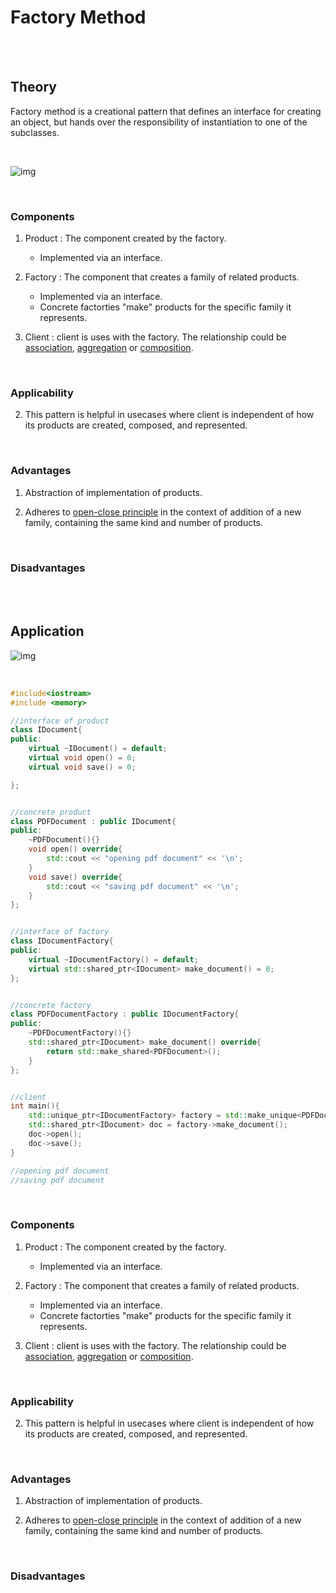 # Factory Method

<br>
<br>

## Theory

Factory method is a creational pattern that defines an interface for creating an object, but hands over the responsibility of instantiation to one of the subclasses.

<br>

![img](./_assets/)

<br>

### Components

1. Product : The component created by the factory.

   - Implemented via an interface.

1. Factory : The component that creates a family of related products.

   - Implemented via an interface.
   - Concrete factorties "make" products for the specific family it represents.

1. Client : client is uses with the factory. The relationship could be [association](../../object-oriented-programming/object-relationships.md#association), [aggregation](../../object-oriented-programming/object-relationships.md#aggregation) or [composition](../../object-oriented-programming/object-relationships.md#composition).

<br>

### Applicability

2. This pattern is helpful in usecases where client is independent of how its products are created, composed, and represented.

<br>

### Advantages

1. Abstraction of implementation of products.

1. Adheres to [open-close principle](../../object-oriented-programming/principles.md#open-close-principle) in the context of addition of a new family, containing the same kind and number of products.

<br>

### Disadvantages

<br>
<br>

## Application

![img](./_assets)

<br>

```cpp
#include<iostream>
#include <memory>

//interface of product
class IDocument{
public:
    virtual ~IDocument() = default;
    virtual void open() = 0;
    virtual void save() = 0;

};


//concrete product
class PDFDocument : public IDocument{
public:
    ~PDFDocument(){}
    void open() override{
        std::cout << "opening pdf document" << '\n';
    }
    void save() override{
        std::cout << "saving pdf document" << '\n';
    }
};


//interface of factory
class IDocumentFactory{
public:
    virtual ~IDocumentFactory() = default;
    virtual std::shared_ptr<IDocument> make_document() = 0;
};


//concrete factory
class PDFDocumentFactory : public IDocumentFactory{
public:
    ~PDFDocumentFactory(){}
    std::shared_ptr<IDocument> make_document() override{
        return std::make_shared<PDFDocument>();
    }
};


//client
int main(){
    std::unique_ptr<IDocumentFactory> factory = std::make_unique<PDFDocumentFactory>();
    std::shared_ptr<IDocument> doc = factory->make_document();
    doc->open();
    doc->save();
}

//opening pdf document
//saving pdf document
```

<br>

### Components

1. Product : The component created by the factory.

   - Implemented via an interface.

1. Factory : The component that creates a family of related products.

   - Implemented via an interface.
   - Concrete factorties "make" products for the specific family it represents.

1. Client : client is uses with the factory. The relationship could be [association](../../object-oriented-programming/object-relationships.md#association), [aggregation](../../object-oriented-programming/object-relationships.md#aggregation) or [composition](../../object-oriented-programming/object-relationships.md#composition).

<br>

### Applicability

2. This pattern is helpful in usecases where client is independent of how its products are created, composed, and represented.

<br>

### Advantages

1. Abstraction of implementation of products.

1. Adheres to [open-close principle](../../object-oriented-programming/principles.md#open-close-principle) in the context of addition of a new family, containing the same kind and number of products.

<br>

### Disadvantages

<br>
<br>
